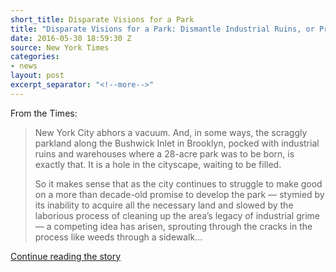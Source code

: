 ```yaml
---
short_title: Disparate Visions for a Park
title: "Disparate Visions for a Park: Dismantle Industrial Ruins, or Preserve Them"
date: 2016-05-30 18:59:30 Z
source: New York Times
categories:
- news
layout: post
excerpt_separator: "<!--more-->"
---
```


From the Times:

>New York City abhors a vacuum. And, in some ways, the scraggly parkland along the Bushwick Inlet in Brooklyn, pocked with industrial ruins and warehouses where a 28-acre park was to be born, is exactly that. It is a hole in the cityscape, waiting to be filled.
>
>So it makes sense that as the city continues to struggle to make good on a more than decade-old promise to develop the park — stymied by its inability to acquire all the necessary land and slowed by the laborious process of cleaning up the area’s legacy of industrial grime — a competing idea has arisen, sprouting through the cracks in the process like weeds through a sidewalk...

<a href="http://www.nytimes.com/2016/05/31/nyregion/disparate-visions-for-a-brooklyn-park-dismantle-industrial-ruins-or-preserve-them.html?_r=0" target="blank">Continue reading the story</a>

<!-- ![oilworks]({{ site.baseurl }}/images/historic/charles-pratt.jpg){:class="post__image"} -->
